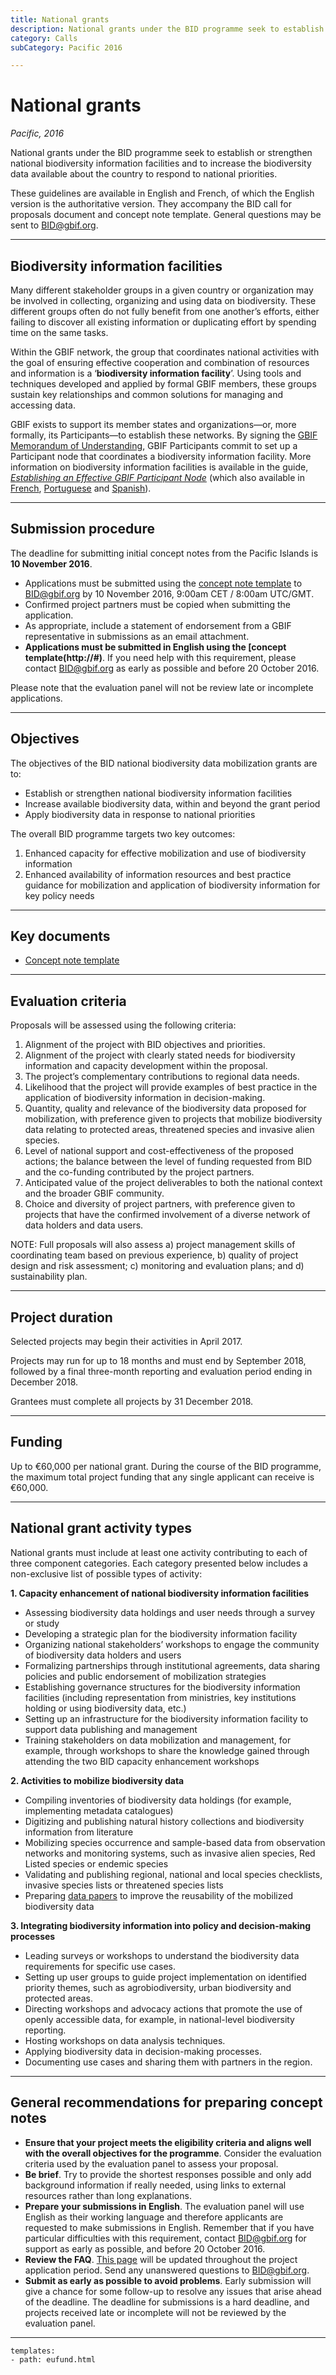 ```yaml
---
title: National grants
description: National grants under the BID programme seek to establish or strengthen national biodiversity information facilities and to increase the biodiversity data available about the country to respond to national priorities.
category: Calls
subCategory: Pacific 2016

---
```

# National grants

_Pacific, 2016_

National grants under the BID programme seek to establish or strengthen national biodiversity information facilities and to increase the biodiversity data available about the country to respond to national priorities.

These guidelines are available in English and French, of which the English version is the authoritative version. They accompany the BID call for proposals document and concept note template. General questions may be sent to [BID@gbif.org](mailto:bid@gbif.org).

<!-- toc -->
<!-- tocstop -->

-----------------------

## Biodiversity information facilities

Many different stakeholder groups in a given country or organization may be involved in collecting, organizing and using data on biodiversity. These different groups often do not fully benefit from one another’s efforts, either failing to discover all existing information or duplicating effort by spending time on the same tasks. 

Within the GBIF network, the group that coordinates national activities with the goal of ensuring effective cooperation and combination of resources and information is a ‘**biodiversity information facility**’. Using tools and techniques developed and applied by formal GBIF members, these groups sustain key relationships and common solutions for managing and accessing data.

GBIF exists to support its member states and organizations—or, more formally, its Participants—to establish these networks. By signing the [GBIF Memorandum of Understanding](http://www.gbif.org/resource/80661), GBIF Participants commit to set up a Participant node that coordinates a biodiversity information facility. More information on biodiversity information facilities is available in the guide, [*Establishing an Effective GBIF Participant Node*](http://www.gbif.org/resource/80925) (which also available in [French](http://www.gbif.org/resource/82147), [Portuguese](http://www.gbif.org/resource/82231) and [Spanish](http://www.gbif.org/resource/82186)).

-----------

## Submission procedure

The deadline for submitting initial concept notes from the Pacific Islands is **10 November 2016**.

+ Applications must be submitted using the [concept note template](http://#) to [BID@gbif.org](mailto:bid@gbif.org) by 10 November 2016, 9:00am CET / 8:00am UTC/GMT. 
+ Confirmed project partners must be copied when submitting the application. 
+ As appropriate, include a statement of endorsement from a GBIF representative in submissions as an email attachment. 
+ **Applications must be submitted in English using the [concept template(http://#)**.  If you need help with this requirement, please contact [BID@gbif.org](mailto:bid@gbif.org) as early as possible and before 20 October 2016. 

Please note that the evaluation panel will not be review late or incomplete applications.

-----------

## Objectives

The objectives of the BID national biodiversity data mobilization grants are to:
+ Establish or strengthen national biodiversity information facilities
+ Increase available biodiversity data, within and beyond the grant period
+ Apply biodiversity data in response to national priorities

The overall BID programme targets two key outcomes:
1. Enhanced capacity for effective mobilization and use of biodiversity information
2. Enhanced availability of information resources and best practice guidance for mobilization and application of biodiversity information for key policy needs

-----------

## Key documents

+ [Concept note template](/raw/BID-Concept-Note-Template-Pacific.docx)

-----------

## Evaluation criteria

Proposals will be assessed using the following criteria:

1. Alignment of the project with BID objectives and priorities.
2. Alignment of the project with clearly stated needs for biodiversity information and capacity development within the proposal.
3. The project’s complementary contributions to regional data needs.
4. Likelihood that the project will provide examples of best practice in the application of biodiversity information in decision-making.
5. Quantity, quality and relevance of the biodiversity data proposed for mobilization, with preference given to projects that mobilize biodiversity data relating to protected areas, threatened species and invasive alien species.
6. Level of national support and cost-effectiveness of the proposed actions; the balance between the level of funding requested from BID and the co-funding contributed by the project partners.
7. Anticipated value of the project deliverables to both the national context and the broader GBIF community.
8. Choice and diversity of project partners, with preference given to projects that have the confirmed involvement of a diverse network of data holders and data users.

NOTE: Full proposals will also assess a) project management skills of coordinating team based on previous experience, b) quality of project design and risk assessment; c) monitoring and evaluation plans; and d) sustainability plan.

-----------

## Project duration

Selected projects may begin their activities in April 2017. 

Projects may run for up to 18 months and must end by September 2018, followed by a final three-month reporting and evaluation period ending in December 2018. 

Grantees must complete all projects by 31 December 2018.

-----------

## Funding

Up to €60,000 per national grant. During the course of the BID programme, the maximum total project funding that any single applicant can receive is €60,000.

-----------

## National grant activity types

National grants must include at least one activity contributing to each of three component categories. Each category presented below includes a non-exclusive list of possible types of activity:

**1. Capacity enhancement of national biodiversity information facilities**
+ Assessing biodiversity data holdings and user needs through a survey or study
+ Developing a strategic plan for the biodiversity information facility
+ Organizing national stakeholders’ workshops to engage the community of biodiversity data holders and users
+ Formalizing partnerships through institutional agreements, data sharing policies and public endorsement of mobilization strategies
+ Establishing governance structures for the biodiversity information facilities (including representation from ministries, key institutions holding or using biodiversity data, etc.)
+ Setting up an infrastructure for the biodiversity information facility to support data publishing and management
+ Training stakeholders on data mobilization and management, for example, through workshops to share the knowledge gained through attending the two BID capacity enhancement workshops

**2. Activities to mobilize biodiversity data**
+ Compiling inventories of biodiversity data holdings (for example, implementing metadata catalogues)
+ Digitizing and publishing natural history collections and biodiversity information from literature
+ Mobilizing species occurrence and sample-based data from observation networks and monitoring systems, such as invasive alien species, Red Listed species or endemic species
+ Validating and publishing regional, national and local species checklists, invasive species lists or threatened species lists
+ Preparing [data papers](http://www.gbif.org/publishing-data/data-papers) to improve the reusability of the mobilized biodiversity data

**3. Integrating biodiversity information into policy and decision-making processes**
+ Leading surveys or workshops to understand the biodiversity data requirements for specific use cases.
+ Setting up user groups to guide project implementation on identified priority themes, such as agrobiodiversity, urban biodiversity and protected areas.
+ Directing workshops and advocacy actions that promote the use of openly accessible data, for example, in national-level biodiversity reporting.
+ Hosting workshops on data analysis techniques.
+ Applying biodiversity data in decision-making processes.
+ Documenting use cases and sharing them with partners in the region.

-----------

## General recommendations for preparing concept notes

+ **Ensure that your project meets the eligibility criteria and aligns well with the overall objectives for the programme**. Consider the evaluation criteria used by the evaluation panel to assess your proposal.
+ **Be brief**. Try to provide the shortest responses possible and only add background information if really needed, using links to external resources rather than long explanations.
+ **Prepare your submissions in English**. The evaluation panel will use English as their working language and therefore applicants are requested to make submissions in English. Remember that if you have particular difficulties with this requirement, contact BID@gbif.org for support as early as possible, and before 20 October 2016.
+ **Review the FAQ**. [This page](../faq) will be updated throughout the project application period. Send any unanswered questions to [BID@gbif.org](mailto:bid@gbif.org). 
+ **Submit as early as possible to avoid problems**. Early submission will give a chance for some follow-up to resolve any issues that arise ahead of the deadline. The deadline for submissions is a hard deadline, and projects received late or incomplete will not be reviewed by the evaluation panel. 

___________

```styledYaml
templates:
- path: eufund.html
```
